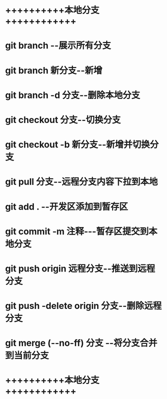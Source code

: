 # ++++++++++本地分支++++++++++++
# git branch --展示所有分支
# git branch 新分支--新增
# git branch -d 分支--删除本地分支
# git checkout 分支--切换分支
# git checkout -b 新分支--新增并切换分支

# git pull 分支--远程分支内容下拉到本地
# git add . --开发区添加到暂存区
# git commit -m 注释---暂存区提交到本地分支
# git push origin 远程分支--推送到远程分支
# git push -delete origin 分支--删除远程分支


# git merge (--no-ff) 分支 --将分支合并到当前分支

# ++++++++++本地分支++++++++++++


# 